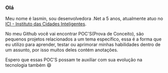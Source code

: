 ### Olá

Meu nome é Iasmin, sou desenvolvedora .Net a 5 anos, atualmente atuo no <a href="https://www.ici.curitiba.org.br/">ICI - Instituto das Cidades Inteligentes</a>.

No meu Github você vai encontrar POC'S(Prova de Conceito), são pequenos projetos relacionados a um tema específico, essa é a forma que eu utilizo para aprender, testar ou aprimorar minhas habilidades dentro de um assunto, por isso muitos deles contém anotações.

Espero que essas POC'S possam te auxiliar com sua evolução na tecnologia também 😄


